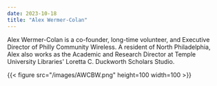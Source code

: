 ```yaml
---
date: 2023-10-18
title: "Alex Wermer-Colan"
---
```


Alex Wermer-Colan is a co-founder, long-time volunteer, and Executive Director of Philly Community Wireless. A resident of North Philadelphia, Alex also works as the Academic and Research Director at Temple University Libraries' Loretta C. Duckworth Scholars Studio. 

{{< figure src="/images/AWCBW.png" height=100 width=100 >}}

